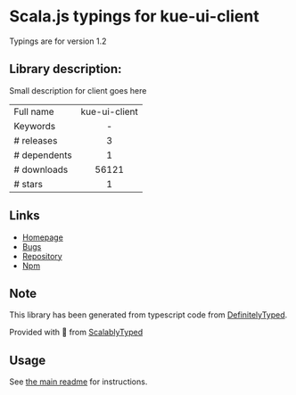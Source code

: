 
# Scala.js typings for kue-ui-client

Typings are for version 1.2

## Library description:
Small description for client goes here

|                    |                 |
| ------------------ | :-------------: |
| Full name          | kue-ui-client |
| Keywords           | - |
| # releases         | 3 |
| # dependents       | 1 |
| # downloads        | 56121 |
| # stars            | 1 |

## Links
- [Homepage](https://github.com/stonecircle/kue-ui#readme)
- [Bugs](https://github.com/stonecircle/kue-ui/issues)
- [Repository](https://github.com/stonecircle/kue-ui)
- [Npm](https://www.npmjs.com/package/kue-ui-client)
    


## Note
This library has been generated from typescript code from [DefinitelyTyped](https://definitelytyped.org).

Provided with :purple_heart: from [ScalablyTyped](https://github.com/oyvindberg/ScalablyTyped)

## Usage
See [the main readme](../../readme.md) for instructions.


